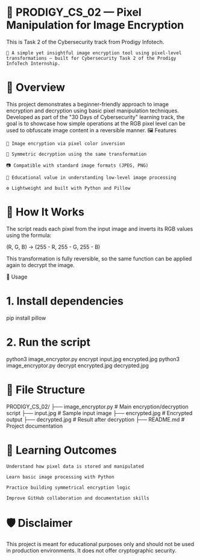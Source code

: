 # 🧠 PRODIGY_CS_02 — Pixel Manipulation for Image Encryption

This is Task 2 of the Cybersecurity track from Prodigy Infotech.

    🔐 A simple yet insightful image encryption tool using pixel-level transformations — built for Cybersecurity Task 2 of the Prodigy InfoTech Internship.

# 📌 Overview

This project demonstrates a beginner-friendly approach to image encryption and decryption using basic pixel manipulation techniques. Developed as part of the "30 Days of Cybersecurity" learning track, the goal is to showcase how simple operations at the RGB pixel level can be used to obfuscate image content in a reversible manner.
🖼️ Features

    🔄 Image encryption via pixel color inversion

    🔁 Symmetric decryption using the same transformation

    📷 Compatible with standard image formats (JPEG, PNG)

    🧠 Educational value in understanding low-level image processing

    ⚙️ Lightweight and built with Python and Pillow

# 🔧 How It Works

The script reads each pixel from the input image and inverts its RGB values using the formula:

(R, G, B) → (255 - R, 255 - G, 255 - B)

This transformation is fully reversible, so the same function can be applied again to decrypt the image.

🚀 Usage

# 1. Install dependencies
pip install pillow

#  2. Run the script
python3 image_encryptor.py encrypt input.jpg encrypted.jpg
python3 image_encryptor.py decrypt encrypted.jpg decrypted.jpg

# 📂 File Structure

PRODIGY_CS_02/
├── image_encryptor.py     # Main encryption/decryption script
├── input.jpg              # Sample input image
├── encrypted.jpg          # Encrypted output
├── decrypted.jpg          # Result after decryption
├── README.md              # Project documentation

# 🎯 Learning Outcomes

    Understand how pixel data is stored and manipulated

    Learn basic image processing with Python

    Practice building symmetrical encryption logic

    Improve GitHub collaboration and documentation skills

# 🛡️ Disclaimer

This project is meant for educational purposes only and should not be used in production environments. It does not offer cryptographic security.
